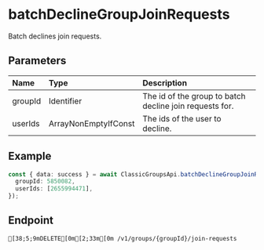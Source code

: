 
# batchDeclineGroupJoinRequests
Batch declines join requests.


## Parameters
| Name    | Type                             | Description                                             |
| :------ | :------------------------------- | :------------------------------------------------------ |
| groupId | Identifier                       | The id of the group to batch decline join requests for. |
| userIds | ArrayNonEmptyIfConst<Identifier> | The ids of the user to decline.                         |



## Example
```ts copy showLineNumbers
const { data: success } = await ClassicGroupsApi.batchDeclineGroupJoinRequests({
  groupId: 5850082,
  userIds: [2655994471],
}); 
```



## Endpoint
```ansi
[38;5;9mDELETE[0m[2;33m[0m /v1/groups/{groupId}/join-requests
```
  